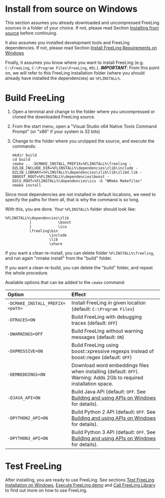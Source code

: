 # Install from source on Windows

This section assumes you already downloaded and uncompressed FreeLing sources in a folder of your choice.
If not, please read Section [Installing from source](installation-source.md) before continuing.

It also assumes you installed development tools and FreeLing dependencies. 
If not, please read Section [Install FreeLing Requirements on Windows](requirements-windows.md)

Finally, it assumes you know where you want to install FreeLing (e.g. `C:\FreeLing`, `C:\Program Files\FreeLing`, etc.). 
***IMPORTANT***: From this point on, we will refer to this FreeLing installation folder (where you should already have installed the dependencies) as `%FLINSTALL%`.

# Build FreeLing

1. Open a terminal and change to the folder where you uncompressed or cloned the downloaded FreeLing source.

2. From the start menu, open a "Visual Studio x64 Native Tools Command Prompt" (or "x86" if your system is 32 bits)

3. Change to the folder where you unzipped the source, and execute the commands:  
   ```
   mkdir build
   cd build
   cmake .. -DCMAKE_INSTALL_PREFIX=%FLINSTALL%\freeling -DZLIB_INCLUDE_DIR=%FLINSTALL%\dependencies\zlib\include -DZLIB_LIBRARY=%FLINSTALL%\dependencies\zlib\lib\zlibd.lib -DBOOST_ROOT=%FLINSTALL%\dependencies\boost -DICU_ROOT=%FLINSTALL%\dependencies\icu -G "NMake Makefiles"
   nmake install
   ```

Since most dependencies are not installed in default locations, we need to specify the paths for them all, that is why the command is so long.

With this, you are done. Your `%FLINSTALL%` folder should look like:
   ```
   %FLINSTALL%\dependencies\zlib
              |            \boost
              |            \icu
              \freeling\bin
                       \include
                       \lib
                       \share
   ```

If you want a clean re-install, you can delete folder `%FLINSTALL%\freeling`, and run again "nmake install" from the "build" folder.

If you want a clean re-build, you can delete the "build" folder, and repeat the whole procedure.

Available options that can be added to the `cmake` command:

| Option  | Effect    |
| :---    | :---      |
|`-DCMAKE_INSTALL_PREFIX=<path>`  |  Install FreeLing in given location \(default: `C:\Program Files`\) |    
|`-DTRACES=ON`    | Build FreeLing with debugging traces \(default: `OFF`\) |  
|`-DWARNINGS=OFF` | Build FreeLing without warning messages \(default: `ON`\)|   
|`-DXPRESSIVE=ON` | Build FreeLing using boost::xpressive regexps instead of boost::regex  \(default: `OFF`\) |  
|`-DEMBEDDINGS=ON` | Download word embeddings files when installing \(default: `OFF`\). Warning: Adds 2Gb to required installation space. |
| `-DJAVA_API=ON` | Build Java API (default: `OFF`. See [Building and using APIs on Windows](apis-windows.md) for details). |
|`-DPYTHON2_API=ON` | Build Python 2 API (default: `OFF`. See [Building and using APIs on Windows](apis-windows.md) for details).|
|`-DPYTHON3_API=ON` | Build Python 3 API (default: `OFF`. See [Building and using APIs on Windows](apis-windows.md) for details).|

# Test FreeLing
After installing, you are ready to use FreeLing. See sections [Test FreeLing Installation on Windows](test-windows.md), [Execute FreeLing demo](../analyzer.md) and [Call FreeLing Library](apis-windows.md) to find out more on how to use FreeLing.




